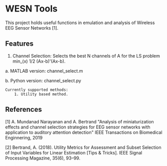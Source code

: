 # WESN Tools
This project holds useful functions in emulation and analysis of Wireless EEG Sensor Networks [1].

## Features
1. Channel Selection: Selects the best N channels of A for the LS problem min_(x) 1/2 (Ax-b)'(Ax-b).

a. MATLAB version: channel_select.m

b. Python version: channel_select.py

	Currently supported methods: 
		1. Utility based method.


## References
[1] A. Mundanad Narayanan and A. Bertrand "Analysis of miniaturization effects and channel selection strategies for EEG sensor networks with application to auditory attention detection" IEEE Transactions on Biomedical Enginnering, 2019

[2] Bertrand, A. (2018). Utility Metrics for Assessment and Subset Selection of Input Variables for Linear Estimation [Tips & Tricks]. IEEE Signal Processing Magazine, 35(6), 93–99.
